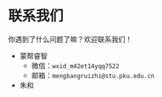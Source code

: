 # 联系我们

你遇到了什么问题了嘛？欢迎联系我们！

- 蒙帮睿智
    - 微信：`wxid_m42et14yqq7522`
    - 邮箱：`mengbangruizhi@stu.pku.edu.cn`
- 朱和